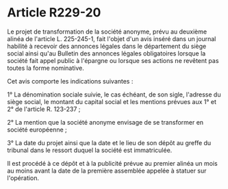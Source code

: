 # Article R229-20

Le projet de transformation de la société anonyme, prévu au deuxième alinéa de l'article L. 225-245-1, fait l'objet d'un avis inséré dans un journal habilité à recevoir des annonces légales dans le département du siège social ainsi qu'au Bulletin des annonces légales obligatoires lorsque la société fait appel public à l'épargne ou lorsque ses actions ne revêtent pas toutes la forme nominative.

Cet avis comporte les indications suivantes :

1° La dénomination sociale suivie, le cas échéant, de son sigle, l'adresse du siège social, le montant du capital social et les mentions prévues aux 1° et 2° de l'article R. 123-237 ;

2° La mention que la société anonyme envisage de se transformer en société européenne ;

3° La date du projet ainsi que la date et le lieu de son dépôt au greffe du tribunal dans le ressort duquel la société est immatriculée.

Il est procédé à ce dépôt et à la publicité prévue au premier alinéa un mois au moins avant la date de la première assemblée appelée à statuer sur l'opération.
